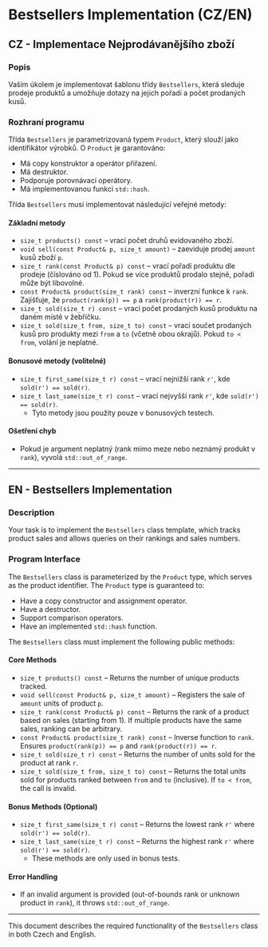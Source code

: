 # Bestsellers Implementation (CZ/EN)

## **CZ - Implementace Nejprodávanějšího zboží**

### **Popis**
Vaším úkolem je implementovat šablonu třídy `Bestsellers`, která sleduje prodeje produktů a umožňuje dotazy na jejich pořadí a počet prodaných kusů.

### **Rozhraní programu**
Třída `Bestsellers` je parametrizovaná typem `Product`, který slouží jako identifikátor výrobků. O `Product` je garantováno:
- Má copy konstruktor a operátor přiřazení.
- Má destruktor.
- Podporuje porovnávací operátory.
- Má implementovanou funkci `std::hash`.

Třída `Bestsellers` musí implementovat následující veřejné metody:

#### **Základní metody**
- `size_t products() const` – vrací počet druhů evidovaného zboží.
- `void sell(const Product& p, size_t amount)` – zaeviduje prodej `amount` kusů zboží `p`.
- `size_t rank(const Product& p) const` – vrací pořadí produktu dle prodeje (číslováno od 1). Pokud se více produktů prodalo stejně, pořadí může být libovolné.
- `const Product& product(size_t rank) const` – inverzní funkce k `rank`. Zajišťuje, že `product(rank(p)) == p` a `rank(product(r)) == r`.
- `size_t sold(size_t r) const` – vrací počet prodaných kusů produktu na daném místě v žebříčku.
- `size_t sold(size_t from, size_t to) const` – vrací součet prodaných kusů pro produkty mezi `from` a `to` (včetně obou okrajů). Pokud `to < from`, volání je neplatné.

#### **Bonusové metody** (volitelné)
- `size_t first_same(size_t r) const` – vrací nejnižší rank `r'`, kde `sold(r') == sold(r)`.
- `size_t last_same(size_t r) const` – vrací nejvyšší rank `r'`, kde `sold(r') == sold(r)`.
  - Tyto metody jsou použity pouze v bonusových testech.

#### **Ošetření chyb**
- Pokud je argument neplatný (rank mimo meze nebo neznámý produkt v `rank`), vyvolá `std::out_of_range`.

---

## **EN - Bestsellers Implementation**

### **Description**
Your task is to implement the `Bestsellers` class template, which tracks product sales and allows queries on their rankings and sales numbers.

### **Program Interface**
The `Bestsellers` class is parameterized by the `Product` type, which serves as the product identifier. The `Product` type is guaranteed to:
- Have a copy constructor and assignment operator.
- Have a destructor.
- Support comparison operators.
- Have an implemented `std::hash` function.

The `Bestsellers` class must implement the following public methods:

#### **Core Methods**
- `size_t products() const` – Returns the number of unique products tracked.
- `void sell(const Product& p, size_t amount)` – Registers the sale of `amount` units of product `p`.
- `size_t rank(const Product& p) const` – Returns the rank of a product based on sales (starting from 1). If multiple products have the same sales, ranking can be arbitrary.
- `const Product& product(size_t rank) const` – Inverse function to `rank`. Ensures `product(rank(p)) == p` and `rank(product(r)) == r`.
- `size_t sold(size_t r) const` – Returns the number of units sold for the product at rank `r`.
- `size_t sold(size_t from, size_t to) const` – Returns the total units sold for products ranked between `from` and `to` (inclusive). If `to < from`, the call is invalid.

#### **Bonus Methods** (Optional)
- `size_t first_same(size_t r) const` – Returns the lowest rank `r'` where `sold(r') == sold(r)`.
- `size_t last_same(size_t r) const` – Returns the highest rank `r'` where `sold(r') == sold(r)`.
  - These methods are only used in bonus tests.

#### **Error Handling**
- If an invalid argument is provided (out-of-bounds rank or unknown product in `rank`), it throws `std::out_of_range`.

---
This document describes the required functionality of the `Bestsellers` class in both Czech and English.


